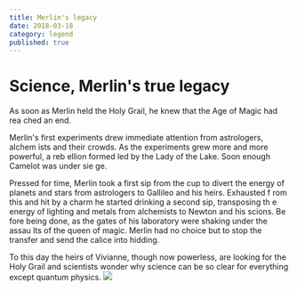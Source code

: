 ```yaml
---
title: Merlin's legacy
date: 2018-03-18
category: legend
published: true
---
```


# Science, Merlin's true legacy

As soon as Merlin held the Holy Grail, he knew that the Age of Magic had rea    ched an end.

Merlin's first experiments drew immediate attention from astrologers, alchem    ists and their crowds. As the experiments grew more and more powerful, a reb    ellion formed led by the Lady of the Lake. Soon enough Camelot was under sie    ge.

Pressed for time, Merlin took a first sip from the cup to divert the energy     of planets and stars from astrologers to Gallileo and his heirs. Exhausted f    rom this and hit by a charm he started drinking a second sip, transposing th    e energy of lighting and metals from alchemists to Newton and his scions. Be    fore being done, as the gates of his laboratory were shaking under the assau    lts of the queen of magic. Merlin had no choice but to stop the transfer and     send the calice into hidding.

To this day the heirs of Vivianne, though now powerless, are looking for the     Holy Grail and scientists wonder why science can be so clear for everything     except quantum physics.
![](https://www.pixton.com/comic-strip/6b3920uk)
